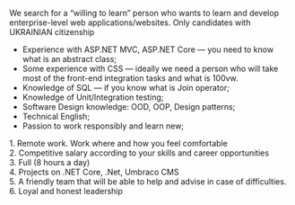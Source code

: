 We search for a “willing to learn” person who wants to learn and develop
enterprise-level web applications/websites. Only candidates with UKRAINIAN
citizenship

  * Experience with ASP.NET MVC, ASP.NET Core — you need to know what is an abstract class;
  * Some experience with CSS — ideally we need a person who will take most of the front-end integration tasks and what is 100vw.
  * Knowledge of SQL — if you know what is Join operator;
  * Knowledge of Unit/Integration testing;
  * Software Design knowledge: OOD, OOP, Design patterns;
  * Technical English;
  * Passion to work responsibly and learn new;

1\. Remote work. Work where and how you feel comfortable  
2\. Competitive salary according to your skills and career opportunities  
3\. Full (8 hours a day)  
4\. Projects on .NET Core, .Net, Umbraco CMS  
5\. A friendly team that will be able to help and advise in case of
difficulties.  
6\. Loyal and honest leadership